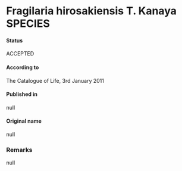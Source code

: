 Fragilaria hirosakiensis T. Kanaya SPECIES
=======

#### Status
ACCEPTED

#### According to
The Catalogue of Life, 3rd January 2011

#### Published in
null

#### Original name
null

### Remarks
null